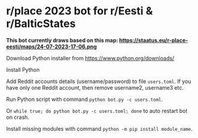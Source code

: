 # r/place 2023 bot for r/Eesti & r/BalticStates

**This bot currently draws based on this map: https://staatus.eu/r-place-eesti/maps/24-07-2023-17-06.png**

Download Python installer from https://www.python.org/downloads/

Install Python

Add Reddit accounts details (username/password) to file `users.toml`. If you have only one Reddit account, then remove username2, username3 etc.

Run Python script with command `python bot.py -c users.toml`.

Or `while true; do python bot.py -c users.toml; done` to auto restart bot on crash.

Install missing modules with command `python -m pip install module_name`.
